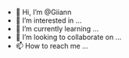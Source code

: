 - 👋 Hi, I’m @Giiann
- 👀 I’m interested in ...
- 🌱 I’m currently learning ...
- 💞️ I’m looking to collaborate on ...
- 📫 How to reach me ...

<!---
Giiann/Giiann is a ✨ special ✨ repository because its `README.md` (this file) appears on your GitHub profile.
You can click the Preview link to take a look at your changes.
--->
